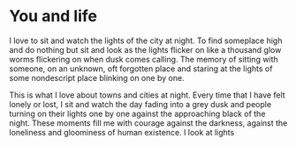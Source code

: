 # You and life

I love to sit and watch the lights of the city at night. To find someplace high and do nothing but sit and look as the lights flicker on like a thousand glow worms flickering on when dusk comes calling. The memory of sitting with someone, on an unknown, oft forgotten place and staring at the lights of some nondescript place blinking on one by one.

This is what I love about towns and cities at night. Every time that I have felt lonely or lost, I sit and watch the day fading into a grey dusk and people turning on their lights one by one against the approaching black of the night. These moments fill me with courage against the darkness, against the loneliness and gloominess of human existence. I look at lights